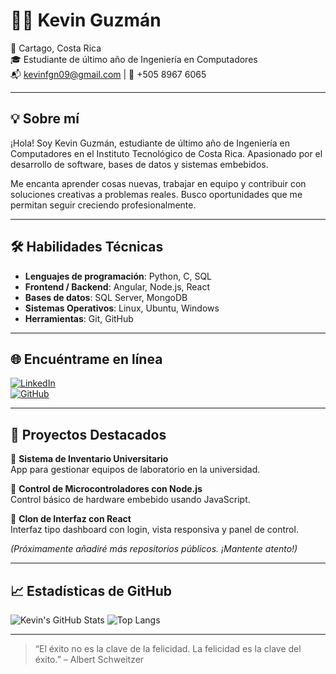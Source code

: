 # 👨‍💻 Kevin Guzmán

📍 Cartago, Costa Rica  
🎓 Estudiante de último año de Ingeniería en Computadores  
📬 kevinfgn09@gmail.com | 📱 +505 8967 6065  

---

## 💡 Sobre mí

¡Hola! Soy Kevin Guzmán, estudiante de último año de Ingeniería en Computadores en el Instituto Tecnológico de Costa Rica. Apasionado por el desarrollo de software, bases de datos y sistemas embebidos.

Me encanta aprender cosas nuevas, trabajar en equipo y contribuir con soluciones creativas a problemas reales. Busco oportunidades que me permitan seguir creciendo profesionalmente.

---

## 🛠️ Habilidades Técnicas

- **Lenguajes de programación**: Python, C, SQL
- **Frontend / Backend**: Angular, Node.js, React
- **Bases de datos**: SQL Server, MongoDB
- **Sistemas Operativos**: Linux, Ubuntu, Windows
- **Herramientas**: Git, GitHub

---

## 🌐 Encuéntrame en línea

[![LinkedIn](https://img.shields.io/badge/LinkedIn-Kevin%20Guzmán-0077B5?style=flat-square&logo=linkedin)](https://www.linkedin.com/in/kevin-guzm%C3%A1n-77a7ab33a/)  
[![GitHub](https://img.shields.io/badge/GitHub-Kevinfgn-181717?style=flat-square&logo=github)](https://github.com/Kevinfgn)

---

## 📌 Proyectos Destacados

🔹 **Sistema de Inventario Universitario**  
App para gestionar equipos de laboratorio en la universidad.

🔹 **Control de Microcontroladores con Node.js**  
Control básico de hardware embebido usando JavaScript.

🔹 **Clon de Interfaz con React**  
Interfaz tipo dashboard con login, vista responsiva y panel de control.

*(Próximamente añadiré más repositorios públicos. ¡Mantente atento!)*

---

## 📈 Estadísticas de GitHub

![Kevin's GitHub Stats](https://github-readme-stats.vercel.app/api?username=Kevinfgn&show_icons=true&theme=radical)
![Top Langs](https://github-readme-stats.vercel.app/api/top-langs/?username=Kevinfgn&layout=compact&theme=radical)

---

> “El éxito no es la clave de la felicidad. La felicidad es la clave del éxito.” – Albert Schweitzer
